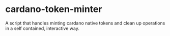 # cardano-token-minter
A script that handles minting cardano native tokens and clean up operations in a self contained, interactive way.
